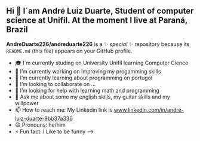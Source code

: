 ## Hi 👋 I´am André Luiz Duarte, Student of computer science at Unifil. At the moment I live at Paraná, Brazil

**AndreDuarte226/andreduarte226** is a ✨ _special_ ✨ repository because its `README.md` (this file) appears on your GitHub profile.

- 🎓 I´m currently studing on University Unifil learning Computer Cience 
- 🔭 I’m currently working on Improving my progamming skills
- 🌱 I’m currently learning about programming on portugol
- 👯 I’m looking to collaborate on ...
- 🤔 I’m looking for help with learning math and programming 
- 💬 Ask me about some my english skills, my guitar skills and my willpower
- 📫 How to reach me: My Linkedin link is www.linkedin.com/in/andré-luiz-duarte-9bb37a336
- 😄 Pronouns: he/him
- ⚡ Fun fact: I Like to be funny 
-->
